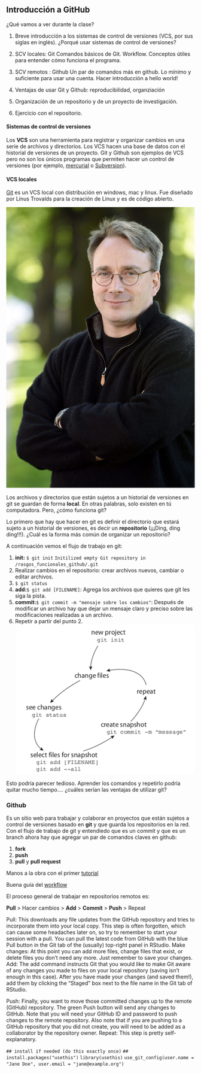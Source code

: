 ## Introducción a GitHub

¿Qué vamos a ver durante la clase? 

1. Breve introducción a los sistemas de control de versiones (VCS, por sus siglas en inglés). ¿Porqué usar sistemas de control de versiones?

2.  SCV locales: Git
Comandos básicos de Git. Workflow. Conceptos útiles para entender cómo funciona el programa.

3.  SCV remotos : Github
 Un par de comandos más en github. Lo mínimo y suficiente para usar una cuenta.
 Hacer introducción a hello world!

4. Ventajas de usar Git y Github: reproducibilidad, organziación
 
5. Organización de un repositorio y de un proyecto de investigación.

6.  Ejercicio con el repositorio.

#### Sistemas de control de versiones

Los **VCS** son una herramienta para registrar y organizar cambios en una serie de archivos y directorios. Los VCS hacen una base de datos con el historial de versiones de un proyecto. Git y Github son ejemplos de VCS pero no son los únicos programas que permiten hacer un control de versiones (por ejemplo, [mercurial](https://www.mercurial-scm.org/about) o [Subversion](http://subversion.apache.org/)). 

#### VCS locales
[Git](https://gitforwindows.org/) es un VCS local con distribución en windows, mac y linux. Fue diseñado por Linus Trovalds para la creación de Linux y es de código abierto. 

![Linus Trovalds... chico listo!](../meta/linus_trovalds.png )

Los archivos y directorios que están sujetos a un historial de versiones en git se guardan de forma **local**. En otras palabras, solo existen en tú computadora. Pero, ¿cómo funciona git?

Lo primero que hay que hacer en git es definir el directorio que estará sujeto a un historial de versiones, es decir un **repositorio** (¡¡¡Ding, ding ding!!!). ¿Cuál es la forma más común de organizar un repositorio?


A continuación vemos el flujo de trabajo en git:

1. **init:** `$ git init` 
     `Initilized empty Git repository in /rasgos_funcionales_github/.git` 
2. Realizar cambios en el repositorio: crear archivos nuevos, cambiar o editar archivos.
3. `$ git status` 
4. **add:**`$ git add [FILENAME]`: Agrega los archivos que quieres que git les siga la pista.
5. **commit:**`$ git commit -m "mensaje sobre los cambios"`: Después de modificar un archivo hay que dejar un mensaje claro y preciso sobre las modificaciones realizadas a un archivo.
6. Repetir a partir del punto 2.
![El workflow de git](../meta/version_control.png)

Esto podría parecer tedioso. Aprender los comandos y repetirlo podría quitar mucho tiempo.... ¿cuáles serían las ventajas de utilizar git?

### Github

Es un sitio web para trabajar y colaborar en proyectos que están sujetos a control de versiones basado en **git** y que guarda los repositorios en la red.
Con el flujo de trabajo de git y entendiedo que es un commit y que es un branch ahora hay que agregar un par de comandos claves en github:
1. **fork**
1. **push**
2. **pull** y **pull request**


Manos a la obra con el primer [tutorial](https://guides.github.com/activities/hello-world/)

Buena guía del [workflow](https://guides.github.com/introduction/flow/)

El proceso general de trabajar en repositorios remotos es:

**Pull** > Hacer cambios > **Add** > **Commit** > **Push** > Repeat

Pull: This downloads any file updates from the GitHub repository and tries to incorporate them into your local copy. This step is often forgotten, which can cause some headaches later on, so try to remember to start your session with a pull. You can pull the latest code from GitHub with the blue Pull button in the Git tab of the (usually) top-right panel in RStudio.
Make changes: At this point you can add more files, change files that exist, or delete files you don’t need any more. Just remember to save your changes.
Add: The add command instructs Git that you would like to make Git aware of any changes you made to files on your local repository (saving isn’t enough in this case). After you have made your changes (and saved them!), add them by clicking the “Staged” box next to the file name in the Git tab of RStudio.

Push: Finally, you want to move those committed changes up to the remote (GitHub) repository. The green Push button will send any changes to GitHub. Note that you will need your GitHub ID and password to push changes to the remote repository. Also note that if you are pushing to a GitHub repository that you did not create, you will need to be added as a collaborator by the repository owner.
Repeat: This step is pretty self-explanatory.


`## install if needed (do this exactly once)` 
`## install.packages("usethis")`
`library(usethis)`
`use_git_config(user.name = "Jane Doe", user.email = "jane@example.org") `
